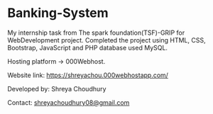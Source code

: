 # Banking-System
My internship task from The spark foundation(TSF)-GRIP for WebDevelopment project. Completed the project using HTML, CSS, Bootstrap, JavaScript and PHP database used MySQL.

Hosting platform -> 000Webhost.

Website link: https://shreyachou.000webhostapp.com/

Developed by: Shreya Choudhury

Contact: shreyachoudhury08@gmail.com
